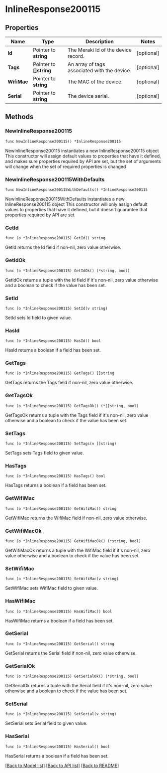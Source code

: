 # InlineResponse200115

## Properties

Name | Type | Description | Notes
------------ | ------------- | ------------- | -------------
**Id** | Pointer to **string** | The Meraki Id of the device record. | [optional] 
**Tags** | Pointer to **[]string** | An array of tags associated with the device. | [optional] 
**WifiMac** | Pointer to **string** | The MAC of the device. | [optional] 
**Serial** | Pointer to **string** | The device serial. | [optional] 

## Methods

### NewInlineResponse200115

`func NewInlineResponse200115() *InlineResponse200115`

NewInlineResponse200115 instantiates a new InlineResponse200115 object
This constructor will assign default values to properties that have it defined,
and makes sure properties required by API are set, but the set of arguments
will change when the set of required properties is changed

### NewInlineResponse200115WithDefaults

`func NewInlineResponse200115WithDefaults() *InlineResponse200115`

NewInlineResponse200115WithDefaults instantiates a new InlineResponse200115 object
This constructor will only assign default values to properties that have it defined,
but it doesn't guarantee that properties required by API are set

### GetId

`func (o *InlineResponse200115) GetId() string`

GetId returns the Id field if non-nil, zero value otherwise.

### GetIdOk

`func (o *InlineResponse200115) GetIdOk() (*string, bool)`

GetIdOk returns a tuple with the Id field if it's non-nil, zero value otherwise
and a boolean to check if the value has been set.

### SetId

`func (o *InlineResponse200115) SetId(v string)`

SetId sets Id field to given value.

### HasId

`func (o *InlineResponse200115) HasId() bool`

HasId returns a boolean if a field has been set.

### GetTags

`func (o *InlineResponse200115) GetTags() []string`

GetTags returns the Tags field if non-nil, zero value otherwise.

### GetTagsOk

`func (o *InlineResponse200115) GetTagsOk() (*[]string, bool)`

GetTagsOk returns a tuple with the Tags field if it's non-nil, zero value otherwise
and a boolean to check if the value has been set.

### SetTags

`func (o *InlineResponse200115) SetTags(v []string)`

SetTags sets Tags field to given value.

### HasTags

`func (o *InlineResponse200115) HasTags() bool`

HasTags returns a boolean if a field has been set.

### GetWifiMac

`func (o *InlineResponse200115) GetWifiMac() string`

GetWifiMac returns the WifiMac field if non-nil, zero value otherwise.

### GetWifiMacOk

`func (o *InlineResponse200115) GetWifiMacOk() (*string, bool)`

GetWifiMacOk returns a tuple with the WifiMac field if it's non-nil, zero value otherwise
and a boolean to check if the value has been set.

### SetWifiMac

`func (o *InlineResponse200115) SetWifiMac(v string)`

SetWifiMac sets WifiMac field to given value.

### HasWifiMac

`func (o *InlineResponse200115) HasWifiMac() bool`

HasWifiMac returns a boolean if a field has been set.

### GetSerial

`func (o *InlineResponse200115) GetSerial() string`

GetSerial returns the Serial field if non-nil, zero value otherwise.

### GetSerialOk

`func (o *InlineResponse200115) GetSerialOk() (*string, bool)`

GetSerialOk returns a tuple with the Serial field if it's non-nil, zero value otherwise
and a boolean to check if the value has been set.

### SetSerial

`func (o *InlineResponse200115) SetSerial(v string)`

SetSerial sets Serial field to given value.

### HasSerial

`func (o *InlineResponse200115) HasSerial() bool`

HasSerial returns a boolean if a field has been set.


[[Back to Model list]](../README.md#documentation-for-models) [[Back to API list]](../README.md#documentation-for-api-endpoints) [[Back to README]](../README.md)



